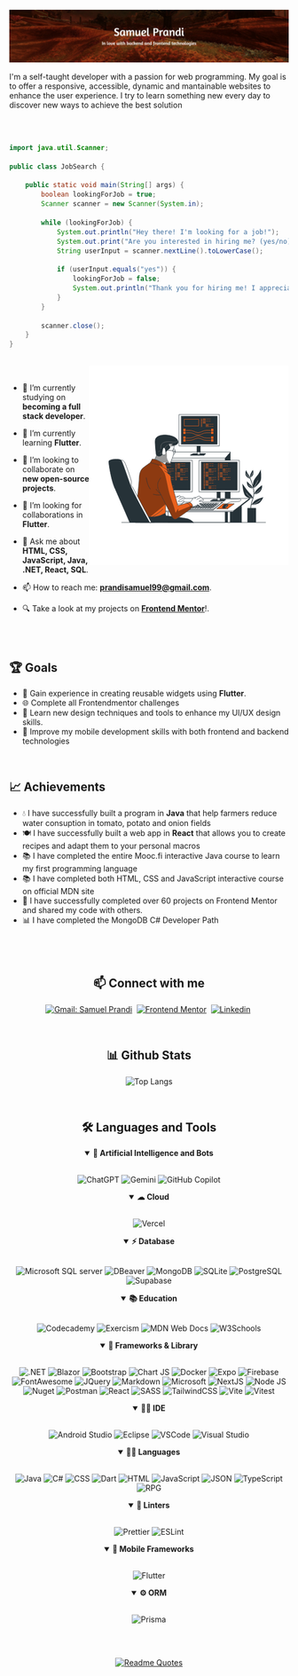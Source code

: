 ![Samuel Prandi Thumbnail](intro-thumbnail.jpg)

<p>I'm a self-taught developer with a passion for web programming. My goal is to offer a responsive, accessible, dynamic and mantainable websites to enhance the user experience. I try to learn something new every day to discover new ways to achieve the best solution</p>

##

<br>

```java
import java.util.Scanner;

public class JobSearch {

    public static void main(String[] args) {
        boolean lookingForJob = true;
        Scanner scanner = new Scanner(System.in);

        while (lookingForJob) {
            System.out.println("Hey there! I'm looking for a job!");
            System.out.print("Are you interested in hiring me? (yes/no): ");
            String userInput = scanner.nextLine().toLowerCase();

            if (userInput.equals("yes")) {
                lookingForJob = false;
                System.out.println("Thank you for hiring me! I appreciate the opportunity.");
            }
        }

        scanner.close();
    }
}
```

<br>

<!-- illustration by: https://storyset.com/technology -->
<picture>
  <source media="(prefers-color-scheme: dark)" srcset="coding_dark.gif">
  <img align="right" alt="programming light" src="coding_light.gif">
</picture>

<br>

- 🔭 I’m currently studying on **becoming a full stack developer**.

- 🌱 I’m currently learning **Flutter**.

- 👯 I’m looking to collaborate on **new open-source projects**.

- 🤔 I’m looking for collaborations in **Flutter**.

- 💬 Ask me about **HTML, CSS, JavaScript, Java, .NET, React, SQL**.

- 📫 How to reach me: **prandisamuel99@gmail.com**.

- 🔍 Take a look at my projects on [**Frontend Mentor**](https://www.frontendmentor.io/profile/JustANipple)!.

<br>
<br>

## 🏆 Goals

- 🚀 Gain experience in creating reusable widgets using **Flutter**.
- 🌐 Complete all Frontendmentor challenges
- 🎨 Learn new design techniques and tools to enhance my UI/UX design skills.
- 📱 Improve my mobile development skills with both frontend and backend technologies

<br>

## 📈 Achievements

- 💧 I have successfully built a program in **Java** that help farmers reduce water consuption in tomato, potato and onion fields
- 🍽️ I have successfully built a web app in **React** that allows you to create recipes and adapt them to your personal macros
- 📚 I have completed the entire Mooc.fi interactive Java course to learn my first programming language
- 📚 I have completed both HTML, CSS and JavaScript interactive course on official MDN site
- 🎉 I have successfully completed over 60 projects on Frontend Mentor and shared my code with others.
- 📊 I have completed the MongoDB C# Developer Path

#

<br>

<h2 align="center">📫 Connect with me</h2>

<div align = "center">
    
[![Gmail: Samuel Prandi](https://img.shields.io/badge/-gmail-red?style=for-the-badge&logo=Gmail&logoColor=white&link=mailto:prandisamuel99@gmail.com)](mailto:prandisamuel99@gmail.com)&nbsp;
[![Frontend Mentor](https://img.shields.io/badge/-Frontend%20Mentor-5F3DC4?style=for-the-badge&logo=FrontendMentor&logoColor=white&link=https://www.frontendmentor.io/profile/JustANipple)](https://www.frontendmentor.io/profile/JustANipple)&nbsp;
[![Linkedin](https://img.shields.io/badge/LinkedIn-0077B5?style=for-the-badge&logo=linkedin&logoColor=white)](https://www.linkedin.com/in/samuel-prandi-01b924194/)&nbsp;

<br>

<h2 align="center">📊 Github Stats</h2>

<div align = "center">

![Top Langs](https://github-readme-stats.vercel.app/api/top-langs/?username=JustANipple&layout=compact&theme=dark)

</div>
<br>

<div align = "center">

<h2 align="center">🛠️ Languages and Tools</h2>

</div>

<details open>
<summary><b>🤖 Artificial Intelligence and Bots</b></summary>
<br>
  
![ChatGPT](https://img.shields.io/badge/chatGPT-74aa9c?style=for-the-badge&logo=openai&logoColor=white)
![Gemini](https://img.shields.io/badge/Google%20Gemini-8E75B2?style=for-the-badge&logo=googlegemini&logoColor=white)
![GitHub Copilot](https://img.shields.io/badge/github%20copilot-000000?style=for-the-badge&logo=githubcopilot&logoColor=white)
</details>

<details open>
<summary><b> ☁ Cloud </b></summary>
<br>

![Vercel](https://img.shields.io/badge/Vercel-000000?style=for-the-badge&logo=vercel&logoColor=white)
</details>

<details open>
<summary><b> ⚡ Database </b></summary>
<br>

![Microsoft SQL server](https://img.shields.io/badge/Microsoft%20SQL%20Server-CC2927?style=for-the-badge&logo=microsoft%20sql%20server&logoColor=white)
![DBeaver](https://img.shields.io/badge/dbeaver-382923?style=for-the-badge&logo=dbeaver&logoColor=white)
![MongoDB](https://img.shields.io/badge/MongoDB-4EA94B?style=for-the-badge&logo=mongodb&logoColor=white)
![SQLite](https://img.shields.io/badge/Sqlite-003B57?style=for-the-badge&logo=sqlite&logoColor=white)
![PostgreSQL](https://img.shields.io/badge/PostgreSQL-316192?style=for-the-badge&logo=postgresql&logoColor=white)
![Supabase](https://img.shields.io/badge/Supabase-181818?style=for-the-badge&logo=supabase&logoColor=white)
</details>
<details open>
<summary><b> 📚 Education </b></summary>
<br>

![Codecademy](https://img.shields.io/badge/Codecademy-FFF0E5?style=for-the-badge&logo=codecademy&logoColor=303347)
![Exercism](https://img.shields.io/badge/Exercism-009CAB?style=for-the-badge&logo=exercism&logoColor=white)
![MDN Web Docs](https://img.shields.io/badge/MDN_Web_Docs-black?style=for-the-badge&logo=mdnwebdocs&logoColor=white)
![W3Schools](https://img.shields.io/badge/W3Schools-04AA6D?style=for-the-badge&logo=W3Schools&logoColor=white)
</details>

<details open>
<summary><b> 🚀 Frameworks & Library </b></summary>
<br>

![.NET](https://img.shields.io/badge/.NET-512BD4?style=for-the-badge&logo=dotnet&logoColor=white)
![Blazor](https://img.shields.io/badge/Blazor-512BD4?style=for-the-badge&logo=blazor&logoColor=white)
![Bootstrap](https://img.shields.io/badge/Bootstrap-563D7C?style=for-the-badge&logo=bootstrap&logoColor=white)
![Chart JS](https://img.shields.io/badge/Chart%20js-FF6384?style=for-the-badge&logo=chartdotjs&logoColor=white)
![Docker](https://img.shields.io/badge/Docker-2CA5E0?style=for-the-badge&logo=docker&logoColor=white)
![Expo](https://img.shields.io/badge/Expo-1B1F23?style=for-the-badge&logo=expo&logoColor=white)
![Firebase](https://img.shields.io/badge/firebase-ffca28?style=for-the-badge&logo=firebase&logoColor=black)
![FontAwesome](https://img.shields.io/badge/Font_Awesome-339AF0?style=for-the-badge&logo=fontawesome&logoColor=white)
![JQuery](https://img.shields.io/badge/jQuery-0769AD?style=for-the-badge&logo=jquery&logoColor=white)
![Markdown](https://img.shields.io/badge/Markdown-000000?style=for-the-badge&logo=markdown&logoColor=white)
![Microsoft](https://img.shields.io/badge/Microsoft-666666?style=for-the-badge&logo=microsoft&logoColor=white)
![NextJS](https://img.shields.io/badge/next%20js-000000?style=for-the-badge&logo=nextdotjs&logoColor=white)
![Node JS](https://img.shields.io/badge/Node%20js-339933?style=for-the-badge&logo=nodedotjs&logoColor=white)
![Nuget](https://img.shields.io/badge/NuGet-004880?style=for-the-badge&logo=nuget&logoColor=white)
![Postman](https://img.shields.io/badge/Postman-FF6C37?style=for-the-badge&logo=Postman&logoColor=white)
![React](https://img.shields.io/badge/React-20232A?style=for-the-badge&logo=react&logoColor=61DAFB)
![SASS](https://img.shields.io/badge/Sass-CC6699?style=for-the-badge&logo=sass&logoColor=white)
![TailwindCSS](https://img.shields.io/badge/Tailwind_CSS-38B2AC?style=for-the-badge&logo=tailwind-css&logoColor=white)
![Vite](https://img.shields.io/badge/Vite-B73BFE?style=for-the-badge&logo=vite&logoColor=FFD62E)
![Vitest](https://img.shields.io/badge/Vitest-%236E9F18?style=for-the-badge&logo=Vitest&logoColor=%23fcd703)
</details>

<details open>
<summary><b> 👩‍💻 IDE </b></summary>
<br>

![Android Studio](https://img.shields.io/badge/Android_Studio-3DDC84?style=for-the-badge&logo=android-studio&logoColor=white)
![Eclipse](https://img.shields.io/badge/Eclipse-2C2255?style=for-the-badge&logo=eclipse&logoColor=white)
![VSCode](https://img.shields.io/badge/VSCode-0078D4?style=for-the-badge&logo=visual%20studio%20code&logoColor=white)
![Visual Studio](https://img.shields.io/badge/Visual_Studio-5C2D91?style=for-the-badge&logo=visual%20studio&logoColor=white)
</details>

<details open>
<summary><b> 👩‍💻 Languages </b></summary>
<br>

![Java](https://img.shields.io/badge/java-d6690d?style=for-the-badge&logo=openjdk&logoColor=white)
![C#](https://img.shields.io/badge/C%23-239120?style=for-the-badge&logo=csharp&logoColor=white)
![CSS](https://img.shields.io/badge/CSS3-1572B6?style=for-the-badge&logo=css3&logoColor=white)
![Dart](https://img.shields.io/badge/Dart-0175C2?style=for-the-badge&logo=dart&logoColor=white)
![HTML](https://img.shields.io/badge/HTML5-E34F26?style=for-the-badge&logo=html5&logoColor=white)
![JavaScript](https://img.shields.io/badge/JavaScript-323330?style=for-the-badge&logo=javascript&logoColor=F7DF1E)
![JSON](https://img.shields.io/badge/json-5E5C5C?style=for-the-badge&logo=json&logoColor=white)
![TypeScript](https://img.shields.io/badge/TypeScript-007ACC?style=for-the-badge&logo=typescript&logoColor=white)
![RPG](https://img.shields.io/badge/RPG-008001?style=for-the-badge&logo=RPG&logoColor=white)
</details>

<details open>
<summary><b> 🧐 Linters </b></summary>
<br>

![Prettier](https://img.shields.io/badge/prettier-1A2C34?style=for-the-badge&logo=prettier&logoColor=F7BA3E)
![ESLint](https://img.shields.io/badge/eslint-3A33D1?style=for-the-badge&logo=eslint&logoColor=white)
</details>

<details open>
<summary><b> 📱 Mobile Frameworks </b></summary>
<br>

![Flutter](https://img.shields.io/badge/Flutter-02569B?style=for-the-badge&logo=flutter&logoColor=white)
</details>

<details open>
<summary><b> ⚙️ ORM </b></summary>
<br>

![Prisma](https://img.shields.io/badge/Prisma-3982CE?style=for-the-badge&logo=Prisma&logoColor=white)
</details>
</div>



</div>

<br>

##

<div align="center">
  <a href="https://github.com/piyushsuthar/github-readme-quotes">
    <img src="https://quotes-github-readme.vercel.app/api?type=vertical&theme=dracula" alt="Readme Quotes">
  </a>
</div>
